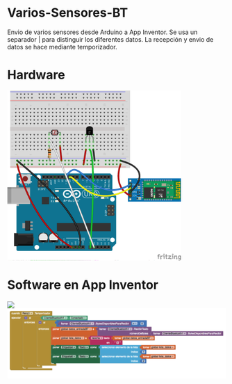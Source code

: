 # Varios-Sensores-BT

Envio de varios sensores desde Arduino a App Inventor. Se usa un separador | para distinguir los diferentes datos. La recepción y envio de datos se hace mediante temporizador.

# Hardware
<img src="Varios-Sensores-BT_bb.png" width="400" align="center">

# Software en App Inventor
<img src="diseñoApp.png" width="400" align="center">
<img src="codigo.png" width="800" align="center">
